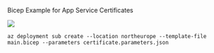 Bicep Example for App Service Certificates


<a href="https://portal.azure.com/#create/Microsoft.Template/uri/https%3A%2F%2Fraw.githubusercontent.com%2Fsjkp%2Fsjkp%2Fmaster%2Fbicep-examples%2Fwebapp%2Fmain.bicep" target="_blank"><img src="http://azuredeploy.net/deploybutton.png"/></a>

```
az deployment sub create --location northeurope --template-file main.bicep --parameters certificate.parameters.json
```
